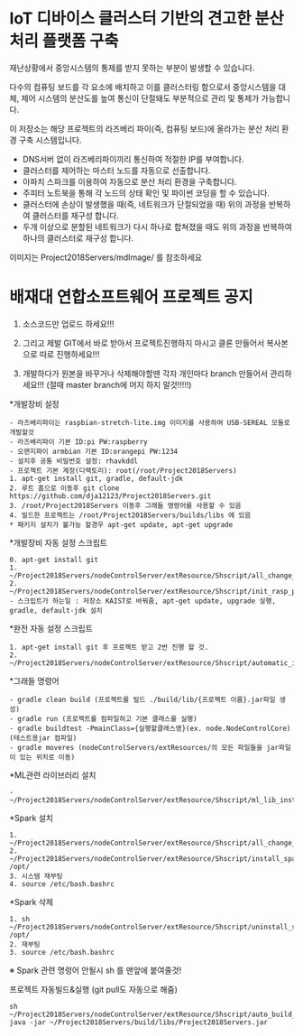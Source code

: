 # IoT 디바이스 클러스터 기반의 견고한 분산처리 플랫폼 구축

재난상황에서 중앙시스템의 통제를 받지 못하는 부분이 발생할 수 있습니다.

다수의 컴퓨팅 보드를 각 요소에 배치하고 이를 클러스터링 함으로서 중앙시스템을 대체, 제어 시스템의 분산도를 높여 통신이 단절돼도 부분적으로 관리 및 통제가 가능합니다.

이 저장소는 해당 프로젝트의 라즈베리 파이(즉, 컴퓨팅 보드)에 올라가는 분산 처리 환경 구축 시스템입니다.
 - DNS서버 없이 라즈베리파이끼리 통신하여 적절한 IP를 부여합니다.
 - 클러스터를 제어하는 마스터 노드를 자동으로 선출합니다.
 - 아파치 스파크를 이용하여 자동으로 분산 처리 환경을 구축합니다.
 - 주피터 노트북을 통해 각 노드의 상태 확인 및 파이썬 코딩을 할 수 있습니다.
 - 클러스터에 손상이 발생했을 때(즉, 네트워크가 단절되었을 때) 위의 과정을 반복하여 클러스터를 재구성 합니다.
 - 두개 이상으로 분할된 네트워크가 다시 하나로 합쳐졌을 때도 위의 과정을 반복하여 하나의 클러스터로 재구성 합니다.

이미지는 Project2018Servers/mdImage/ 를 참조하세요


<h1>배재대 연합소프트웨어 프로젝트 공지</h1>

1. 소스코드만 업로드 하세요!!!

2. 그리고 제발 GIT에서 바로 받아서 프로젝트진행하지 마시고 클론 만들어서 복사본으로 따로 진행하세요!!!

3. 개발하다가 원본을 바꾸거나 삭제해야할땐 각자 개인마다 branch 만들어서 관리하세요!!! (절때 master branch에 머지 하지 말것!!!!!)

*개발장비 설정

    - 라즈베리파이는 raspbian-stretch-lite.img 이미지를 사용하여 USB-SEREAL 모듈로 개발할것
    - 라즈베리파이 기본 ID:pi PW:raspberry
    - 오랜지파이 armbian 기본 ID:orangepi PW:1234
    - 설치후 공통 비밀번호 설정: rhavkddl
    - 프로젝트 기본 계정(디렉토리): root(/root/Project2018Servers)
    1. apt-get install git, gradle, default-jdk
    2. 루트 홈으로 이동후 git clone https://github.com/dja12123/Project2018Servers.git
    3. /root/Project2018Servers 이동후 그래들 명령어를 사용할 수 있음
    4. 빌드한 프로젝트는 /root/Project2018Servers/builds/libs 에 있음
    * 패키지 설치가 불가능 할경우 apt-get update, apt-get upgrade
    
*개발장비 자동 설정 스크립트

    0. apt-get install git
    1. ~/Project2018Servers/nodeControlServer/extResource/Shscript/all_change_unix.sh
    2. ~/Project2018Servers/nodeControlServer/extResource/Shscript/init_rasp_pi.sh
    - 스크립트가 하는일 : 저장소 KAIST로 바꿔줌, apt-get update, upgrade 실행, gradle, default-jdk 설치
    
*완전 자동 설정 스크립트

    1. apt-get install git 후 프로젝트 받고 2번 진행 할 것.
    2. ~/Project2018Servers/nodeControlServer/extResource/Shscript/automatic_install_final.sh
    
    

*그래들 명령어

    - gradle clean build (프로젝트를 빌드 ./build/lib/{프로젝트 이름}.jar파일 생성)
    - gradle run (프로젝트를 컴파일하고 기본 클래스를 실행)
    - gradle buildtest -PmainClass={실행할클래스명}(ex. node.NodeControlCore) (테스트용jar 컴파일)
    - gradle moveres (nodeControlServers/extResources/의 모든 파일들을 jar파일이 있는 위치로 이동)
   
   
*ML관련 라이브러리 설치

    - ~/Project2018Servers/nodeControlServer/extResource/Shscript/ml_lib_install.sh
   
*Spark 설치

    1. ~/Project2018Servers/nodeControlServer/extResource/Shscript/all_change_unix.sh
    2. ~/Project2018Servers/nodeControlServer/extResource/Shscript/install_spark.sh /opt/
    3. 시스템 재부팅
    4. source /etc/bash.bashrc
    
    
*Spark 삭제
    
    1. sh ~/Project2018Servers/nodeControlServer/extResource/Shscript/uninstall_spark.sh /opt/
    2. 재부팅
    3. source /etc/bash.bashrc

※ Spark 관련 명령어 안될시 sh 를 맨앞에 붙여줄것!

프로젝트 자동빌드&실행 (git pull도 자동으로 해줌)

    sh ~/Project2018Servers/nodeControlServer/extResource/Shscript/auto_build_proj.sh 
    java -jar ~/Project2018Servers/build/libs/Project2018Servers.jar
